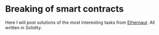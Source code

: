 # Breaking of smart contracts
Here I will post solutions of the most interesting tasks from [Ethernaut](ethernaut.openzeppelin.com). All written in Solidity.
